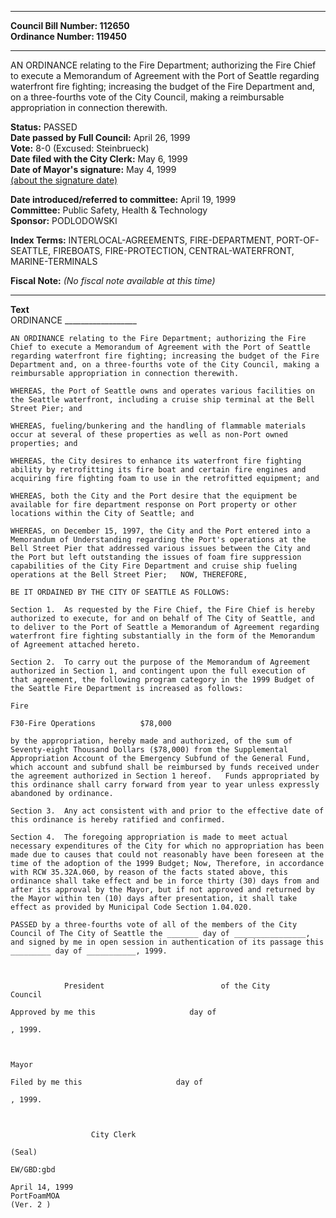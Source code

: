 * * * * *  
  
**Council Bill Number: [](#h0)[](#h2)112650**   
**Ordinance Number: 119450**  
  
* * * * *  
  
AN ORDINANCE relating to the Fire Department; authorizing the Fire Chief to execute a Memorandum of Agreement with the Port of Seattle regarding waterfront fire fighting; increasing the budget of the Fire Department and, on a three-fourths vote of the City Council, making a reimbursable appropriation in connection therewith.  
  
**Status:** PASSED   
**Date passed by Full Council:** April 26, 1999   
**Vote:** 8-0 (Excused: Steinbrueck)   
**Date filed with the City Clerk:** May 6, 1999   
**Date of Mayor's signature:** May 4, 1999   
[(about the signature date)](/~public/approvaldate.htm)   
  
  
**Date introduced/referred to committee:** April 19, 1999   
**Committee:** Public Safety, Health & Technology   
**Sponsor:** PODLODOWSKI   
  
**Index Terms:** INTERLOCAL-AGREEMENTS, FIRE-DEPARTMENT, PORT-OF-SEATTLE, FIREBOATS, FIRE-PROTECTION, CENTRAL-WATERFRONT, MARINE-TERMINALS  
  
**Fiscal Note:** *(No fiscal note available at this time)*  
  
* * * * *  
  
**Text**  
    ORDINANCE __________________  
  
    AN ORDINANCE relating to the Fire Department; authorizing the Fire  
    Chief to execute a Memorandum of Agreement with the Port of Seattle  
    regarding waterfront fire fighting; increasing the budget of the Fire  
    Department and, on a three-fourths vote of the City Council, making a  
    reimbursable appropriation in connection therewith.  
  
    WHEREAS, the Port of Seattle owns and operates various facilities on  
    the Seattle waterfront, including a cruise ship terminal at the Bell  
    Street Pier; and  
  
    WHEREAS, fueling/bunkering and the handling of flammable materials  
    occur at several of these properties as well as non-Port owned  
    properties; and  
  
    WHEREAS, the City desires to enhance its waterfront fire fighting  
    ability by retrofitting its fire boat and certain fire engines and  
    acquiring fire fighting foam to use in the retrofitted equipment; and  
  
    WHEREAS, both the City and the Port desire that the equipment be  
    available for fire department response on Port property or other  
    locations within the City of Seattle; and  
  
    WHEREAS, on December 15, 1997, the City and the Port entered into a  
    Memorandum of Understanding regarding the Port's operations at the  
    Bell Street Pier that addressed various issues between the City and  
    the Port but left outstanding the issues of foam fire suppression  
    capabilities of the City Fire Department and cruise ship fueling  
    operations at the Bell Street Pier;   NOW, THEREFORE,  
  
    BE IT ORDAINED BY THE CITY OF SEATTLE AS FOLLOWS:  
  
    Section 1.  As requested by the Fire Chief, the Fire Chief is hereby  
    authorized to execute, for and on behalf of The City of Seattle, and  
    to deliver to the Port of Seattle a Memorandum of Agreement regarding  
    waterfront fire fighting substantially in the form of the Memorandum  
    of Agreement attached hereto.  
  
    Section 2.  To carry out the purpose of the Memorandum of Agreement  
    authorized in Section 1, and contingent upon the full execution of  
    that agreement, the following program category in the 1999 Budget of  
    the Seattle Fire Department is increased as follows:  
  
    Fire  
  
    F30-Fire Operations          $78,000  
  
    by the appropriation, hereby made and authorized, of the sum of  
    Seventy-eight Thousand Dollars ($78,000) from the Supplemental  
    Appropriation Account of the Emergency Subfund of the General Fund,  
    which account and subfund shall be reimbursed by funds received under  
    the agreement authorized in Section 1 hereof.   Funds appropriated by  
    this ordinance shall carry forward from year to year unless expressly  
    abandoned by ordinance.  
  
    Section 3.  Any act consistent with and prior to the effective date of  
    this ordinance is hereby ratified and confirmed.  
  
    Section 4.  The foregoing appropriation is made to meet actual  
    necessary expenditures of the City for which no appropriation has been  
    made due to causes that could not reasonably have been foreseen at the  
    time of the adoption of the 1999 Budget; Now, Therefore, in accordance  
    with RCW 35.32A.060, by reason of the facts stated above, this  
    ordinance shall take effect and be in force thirty (30) days from and  
    after its approval by the Mayor, but if not approved and returned by  
    the Mayor within ten (10) days after presentation, it shall take  
    effect as provided by Municipal Code Section 1.04.020.  
  
    PASSED by a three-fourths vote of all of the members of the City  
    Council of The City of Seattle the _______ day of ________________,  
    and signed by me in open session in authentication of its passage this  
    _________ day of ___________, 1999.  
  
        
  
                President                          of the City  
    Council  
  
    Approved by me this                     day of   
  
    , 1999.  
  
        
  
    Mayor  
  
    Filed by me this                     day of   
  
    , 1999.  
  
        
  
                      City Clerk  
  
    (Seal)  
  
    EW/GBD:gbd  
  
    April 14, 1999  
    PortFoamMOA  
    (Ver. 2 )  
